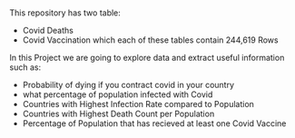 <h3 align="Covid 19 - Data Exploration</h3>
  
#
#

This repository has two table:

- Covid Deaths
- Covid Vaccination which each of these tables contain 244,619 Rows

  
In this Project we are going to explore data and extract useful information such as:

- Probability of dying if you contract covid in your country
- what percentage of population infected with Covid
- Countries with Highest Infection Rate compared to Population
- Countries with Highest Death Count per Population
- Percentage of Population that has recieved at least one Covid Vaccine

